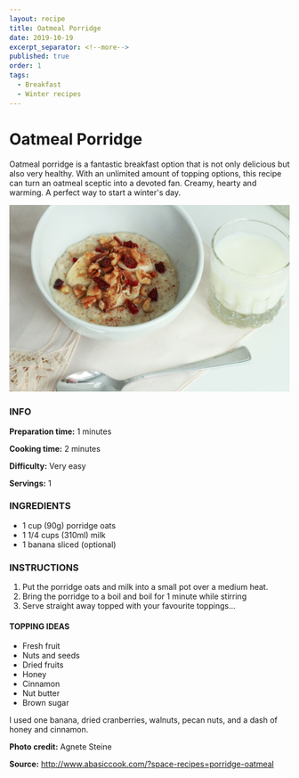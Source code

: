 ```yaml
---
layout: recipe
title: Oatmeal Porridge
date: 2019-10-19
excerpt_separator: <!--more-->
published: true
order: 1
tags:
  - Breakfast
  - Winter recipes
---
```


# Oatmeal Porridge

Oatmeal porridge is a fantastic breakfast option that is not only delicious but also very healthy. With an unlimited amount of topping options, this recipe can turn an oatmeal sceptic into a devoted fan. Creamy, hearty and warming. A perfect way to start a winter's day.

<!--more-->

[![Oatmeal Porridge](/_uploads/IMG_0088copy2.jpg)](/_uploads/IMG_0088copy2.jpg)


### INFO

**Preparation time:** 1 minutes

**Cooking time:** 2 minutes

**Difficulty:** Very easy

**Servings:** 1


### INGREDIENTS

- 1 cup (90g) porridge oats
- 1 1/4 cups (310ml) milk
- 1 banana sliced (optional)


### INSTRUCTIONS

1.	Put the porridge oats and milk into a small pot over a medium heat.
2.	Bring the porridge to a boil and boil for 1 minute while stirring
3.	Serve straight away topped with your favourite toppings…


#### TOPPING IDEAS

- Fresh fruit
- Nuts and seeds
- Dried fruits
- Honey
- Cinnamon
- Nut butter
- Brown sugar


I used one banana, dried cranberries, walnuts, pecan nuts, and a dash of honey and cinnamon.




**Photo credit:** Agnete Steine

**Source:** http://www.abasiccook.com/?space-recipes=porridge-oatmeal
